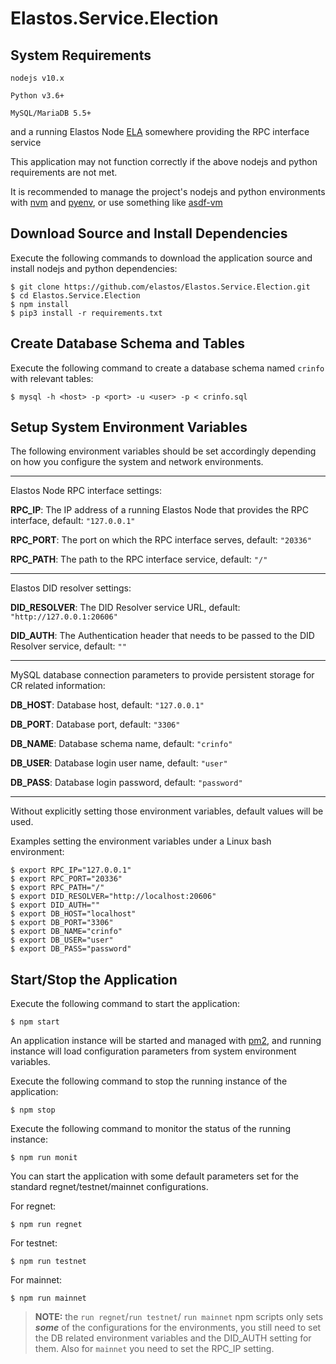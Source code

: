 # Elastos.Service.Election

## System Requirements

`nodejs v10.x`

`Python v3.6+`

`MySQL/MariaDB 5.5+`

and a running Elastos Node [ELA](https://github.com/elastos/Elastos.ELA) somewhere providing the RPC interface service

This application may not function correctly if the above nodejs and python requirements are not met.

It is recommended to manage the project's nodejs and python environments with [nvm](https://github.com/nvm-sh/nvm/) and [pyenv](https://github.com/pyenv/pyenv), or use something like [asdf-vm](https://github.com/asdf-vm/asdf)



## Download Source and Install Dependencies

Execute the following commands to download the application source and install nodejs and python dependencies: 

```
$ git clone https://github.com/elastos/Elastos.Service.Election.git
$ cd Elastos.Service.Election
$ npm install
$ pip3 install -r requirements.txt
```



## Create Database Schema and Tables

Execute the following command to create a database schema named `crinfo` with relevant tables: 

```
$ mysql -h <host> -p <port> -u <user> -p < crinfo.sql
```



## Setup System Environment Variables

The following environment variables should be set accordingly depending on how you configure the system and network environments.

------

Elastos Node RPC interface settings:

**RPC_IP**: The IP address of a running Elastos Node that provides the RPC interface, default: `"127.0.0.1"`

**RPC_PORT**: The port on which the RPC interface serves, default: `"20336"`

**RPC_PATH**: The path to the RPC interface service, default: `"/"`

------

Elastos DID resolver settings:

**DID_RESOLVER**: The DID Resolver service URL, default: `"http://127.0.0.1:20606"` 

**DID_AUTH**: The Authentication header that needs to be passed to the DID Resolver service, default: `""`

------

MySQL database connection parameters to provide persistent storage for CR related information:

**DB_HOST**:  Database host, default: `"127.0.0.1"`

**DB_PORT**: Database port, default: `"3306"`

**DB_NAME**: Database schema name, default: `"crinfo"`

**DB_USER**: Database login user name, default: `"user"`

**DB_PASS**: Database login password, default: `"password"`

------

Without explicitly setting those environment variables, default values will be used.

Examples setting the environment variables under a Linux bash environment:

```
$ export RPC_IP="127.0.0.1"
$ export RPC_PORT="20336"
$ export RPC_PATH="/"
$ export DID_RESOLVER="http://localhost:20606"
$ export DID_AUTH=""
$ export DB_HOST="localhost"
$ export DB_PORT="3306"
$ export DB_NAME="crinfo"
$ export DB_USER="user"
$ export DB_PASS="password"
```



## Start/Stop the Application

Execute the following command to start the application:

```
$ npm start
```

An application instance will be started and managed with [pm2](https://github.com/Unitech/pm2), and running instance will load configuration parameters from system environment variables. 

Execute the following command to stop the running instance of the application:

```
$ npm stop
```

Execute the following command to monitor the status of the running instance:

```
$ npm run monit
```

You can start the application with some default parameters set for the standard regnet/testnet/mainnet configurations.

For regnet:

```
$ npm run regnet
```

For testnet:

```
$ npm run testnet
```

For mainnet:

```
$ npm run mainnet
```

>  **__NOTE:__** the `run regnet`/`run testnet`/ `run mainnet` npm scripts only sets ***some*** of the configurations for the environments, you still need to set the DB related environment variables and the DID_AUTH setting for them. Also for `mainnet` you need to set the RPC_IP setting. 

